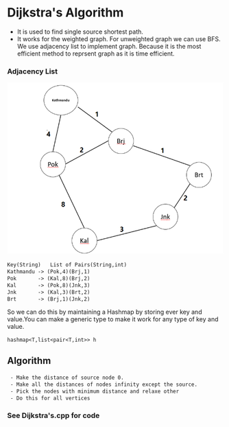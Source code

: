 # Dijkstra's Algorithm
- It is used to find single source shortest path.<br>
- It works for the weighted graph. For unweighted graph we can use BFS.<br>
We use adjacency list to implement graph. Because it is the most efficient method
to reprsent graph as it is time efficient.

### Adjacency List

![](dist.png)<br>
     
    Key(String)   List of Pairs(String,int)
    Kathmandu -> (Pok,4)(Brj,1)
    Pok       -> (Kal,8)(Brj,2)
    Kal       -> (Pok,8)(Jnk,3)
    Jnk       -> (Kal,3)(Brt,2)
    Brt       -> (Brj,1)(Jnk,2)
    
   
 So we can do this by maintaining a Hashmap by storing ever key and value.You can make a
 generic type to make it work for any type of key and value.<br>
  
    hashmap<T,list<pair<T,int>> h
    
 ## Algorithm
     
     - Make the distance of source node 0.
     - Make all the distances of nodes infinity except the source.
     - Pick the nodes with minimum distance and relaxe other
     - Do this for all vertices 
     
### See Dijkstra's.cpp for code
     
    
